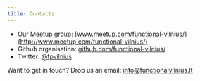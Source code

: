 ```yaml
---
title: Contacts
---
```


* Our Meetup group: [www.meetup.com/functional-vilnius/](http://www.meetup.com/functional-vilnius/)
* Github organisation: [github.com/functional-vilnius/](https://github.com/functional-vilnius/)
* Twitter: [@fpvilnius](https://twitter.com/fpvilnius)

Want to get in touch?
Drop us an email: [info@functionalvilnius.lt](mailto:info@functionalvilnius.lt)
